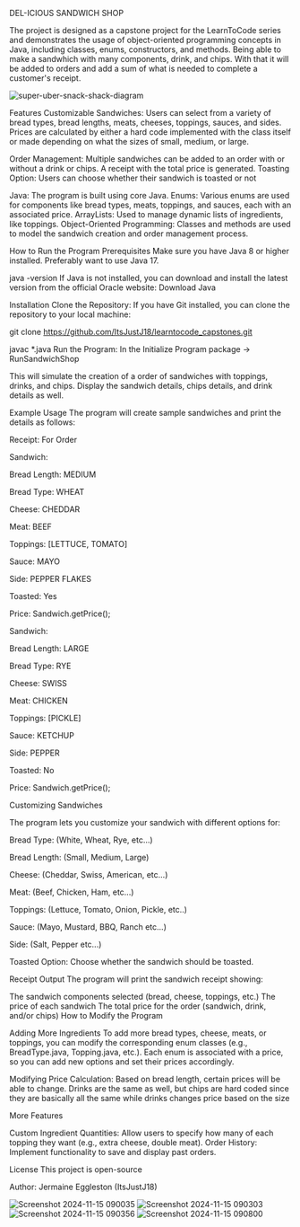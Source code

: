 DEL-ICIOUS SANDWICH SHOP

The project is designed as a capstone project for the LearnToCode series and demonstrates the usage of object-oriented programming concepts in Java, including classes, enums, constructors, and methods. Being able to make a sandwhich with many components, drink, and chips. With that it will be added to orders and add a sum of what is needed to complete a customer's receipt.

![super-uber-snack-shack-diagram](https://github.com/user-attachments/assets/fcbe2ebb-b2af-42b7-ab4d-ef363aa6a6d1)


Features
Customizable Sandwiches: Users can select from a variety of bread types, bread lengths, meats, cheeses, toppings, sauces, and sides.
Prices are calculated by either a hard code implemented with the class itself or made depending on what the sizes of small, medium, or large.

Order Management: Multiple sandwiches can be added to an order with or without a drink or chips. A receipt with the total price is generated.
Toasting Option: Users can choose whether their sandwich is toasted or not 

Java: The program is built using core Java.
Enums: Various enums are used for components like bread types, meats, toppings, and sauces, each with an associated price.
ArrayLists: Used to manage dynamic lists of ingredients, like toppings.
Object-Oriented Programming: Classes and methods are used to model the sandwich creation and order management process.

How to Run the Program
Prerequisites
Make sure you have Java 8 or higher installed. Preferably want to use Java 17.

java -version
If Java is not installed, you can download and install the latest version from the official Oracle website:
Download Java

Installation
Clone the Repository: If you have Git installed, you can clone the repository to your local machine:

git clone https://github.com/ItsJustJ18/learntocode_capstones.git


javac *.java
Run the Program: In the Initialize Program package -> RunSandwichShop

This will simulate the creation of a order of sandwiches with toppings, drinks, and chips. Display the sandwich details, chips details, and drink details as well. 

Example Usage
The program will create sample sandwiches and print the details as follows:

Receipt: For Order

Sandwich: 

Bread Length: MEDIUM

Bread Type: WHEAT

Cheese: CHEDDAR

Meat: BEEF

Toppings: [LETTUCE, TOMATO]

Sauce: MAYO

Side: PEPPER FLAKES

Toasted: Yes

Price: Sandwich.getPrice();

Sandwich: 

Bread Length: LARGE

Bread Type: RYE

Cheese: SWISS

Meat: CHICKEN

Toppings: [PICKLE]

Sauce: KETCHUP

Side: PEPPER

Toasted: No

Price: Sandwich.getPrice();

Customizing Sandwiches

The program lets you customize your sandwich with different options for:

Bread Type: (White, Wheat, Rye, etc...)

Bread Length: (Small, Medium, Large)

Cheese: (Cheddar, Swiss, American, etc...)

Meat: (Beef, Chicken, Ham, etc...)

Toppings: (Lettuce, Tomato, Onion, Pickle, etc..)

Sauce: (Mayo, Mustard, BBQ, Ranch etc...)

Side: (Salt, Pepper etc...)

Toasted Option: Choose whether the sandwich should be toasted.

Receipt Output
The program will print the sandwich receipt showing:

The sandwich components selected (bread, cheese, toppings, etc.)
The price of each sandwich
The total price for the order (sandwich, drink, and/or chips)
How to Modify the Program

Adding More Ingredients
To add more bread types, cheese, meats, or toppings, you can modify the corresponding enum classes (e.g., BreadType.java, Topping.java, etc.). Each enum is associated with a price, so you can add new options and set their prices accordingly.

Modifying Price Calculation: Based on bread length, certain prices will be able to change. Drinks are the same as well, but chips are hard coded since they are basically all the same while drinks changes price based on the size

More Features

Custom Ingredient Quantities: Allow users to specify how many of each topping they want (e.g., extra cheese, double meat).
Order History: Implement functionality to save and display past orders.

License
This project is open-source

Author: Jermaine Eggleston (ItsJustJ18)

![Screenshot 2024-11-15 090035](https://github.com/user-attachments/assets/88d87bc4-c716-48a6-8449-d921bddb6e08)
![Screenshot 2024-11-15 090303](https://github.com/user-attachments/assets/d5cb3dde-b790-41fa-8584-707dd8125fcf)
![Screenshot 2024-11-15 090356](https://github.com/user-attachments/assets/46c2b663-4b62-4863-8eb0-b70a0b960715)
![Screenshot 2024-11-15 090800](https://github.com/user-attachments/assets/137536e0-6a05-4bc3-b60c-f4c1b63db42f)



